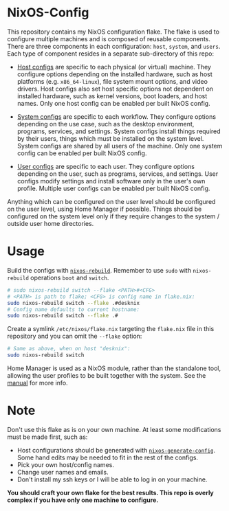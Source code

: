# NixOS-Config
This repository contains my NixOS configuration flake.
The flake is used to configure multiple machines and is composed of reusable components.
There are three components in each configuration: `host`, `system`, and `users`.
Each type of component resides in a separate sub-directory of this repo:

- [Host configs](hosts) are specific to each physical (or virtual) machine.
They configure options depending on the installed hardware, such as host platforms (e.g. `x86_64-linux`), file system mount options, and video drivers.
Host configs also set host specific options not dependent on installed hardware, such as kernel versions, boot loaders, and host names.
Only one host config can be enabled per built NixOS config.

- [System configs](systems) are specific to each workflow.
They configure options depending on the use case, such as the desktop environment, programs, services, and settings.
System configs install things required by their users, things which must be installed on the system level.
System configs are shared by all users of the machine.
Only one system config can be enabled per built NixOS config.

- [User configs](users) are specific to each user.
They configure options depending on the user, such as programs, services, and settings.
User configs modify settings and install software only in the user's own profile.
Multiple user configs can be enabled per built NixOS config.

Anything which can be configured on the user level should be configured on the user level, using Home Manager if possible.
Things should be configured on the system level only if they require changes to the system / outside user home directories.


# Usage
Build the configs with [`nixos-rebuild`](https://nixos.org/manual/nixos/stable/#sec-changing-config). Remember to use `sudo` with `nixos-rebuild` operations `boot` and `switch`.
```sh
# sudo nixos-rebuild switch --flake <PATH>#<CFG>
# <PATH> is path to flake; <CFG> is config name in flake.nix:
sudo nixos-rebuild switch --flake .#desknix
# Config name defaults to current hostname:
sudo nixos-rebuild switch --flake .#
```

Create a symlink `/etc/nixos/flake.nix` targeting the `flake.nix` file in this repository and you can omit the `--flake` option:
```sh
# Same as above, when on host "desknix":
sudo nixos-rebuild switch
```

Home Manager is used as a NixOS module, rather than the standalone tool, allowing the user profiles to be built together with the system. See the [manual](https://nix-community.github.io/home-manager/index.xhtml#ch-nix-flakes) for more info.


# Note
Don't use this flake as is on your own machine. At least some modifications must be made first, such as:
- Host configurations should be generated with [`nixos-generate-config`](https://nixos.org/manual/nixos/stable/#sec-installation-manual-installing). Some hand edits may be needed to fit in the rest of the configs.
- Pick your own host/config names.
- Change user names and emails.
- Don't install my ssh keys or I will be able to log in on your machine.

<b>You should craft your own flake for the best results. This repo is overly complex if you have only one machine to configure.</b>
